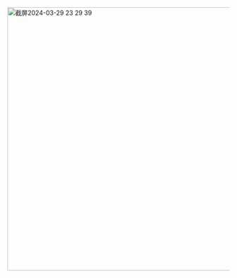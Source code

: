 <img width="597" alt="截屏2024-03-29 23 29 39" src="https://github.com/xkong-study/reggie_delivery_note/assets/100473178/c254fb7e-1da0-40f5-8759-5d03dd956812">

